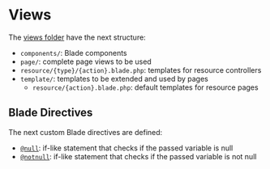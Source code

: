 # Views
The [views folder](/resources/views) have the next structure:
- `components/`: Blade components
- `page/`: complete page views to be used
- `resource/{type}/{action}.blade.php`: templates for resource controllers
- `template/`: templates to be extended and used by pages
	- `resource/{action}.blade.php`: default templates for resource pages

## Blade Directives
The next custom Blade directives are defined:
- [`@null`](/app/Providers/AppProvider.php): if-like statement that checks if the passed variable is null
- [`@notnull`](/app/Providers/AppProvider.php): if-like statement that checks if the passed variable is not null
